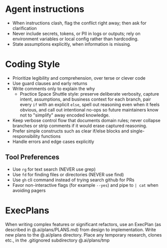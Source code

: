 # Agent instructions

- When instructions clash, flag the conflict right away; then ask for clarification
- Never include secrets, tokens, or PII in logs or outputs; rely on environment variables or local config rather than hardcoding.
- State assumptions explicitly, when information is missing.

# Coding Style

- Prioritize legibility and comprehension, over terse or clever code
- Use guard clauses and early returns
- Write comments only to explain the why
    - Practice Space Shuttle style: preserve deliberate verbosity, capture intent, assumptions, and business context for each branch, pair every `if` with an explicit `else`, spell out reasoning even when it feels obvious, and call out intentional no-ops so future maintainers know not to "simplify" away encoded knowledge.
- Keep verbose control flow that documents domain rules; never collapse branches or strip comments if it would erase captured reasoning.
- Prefer simple constructs such as clear if/else blocks and single-responsibility functions
- Handle errors and edge cases explicitly

## Tool Preferences
- Use `rg` for text search (NEVER use grep)
- Use `fd` for finding files or directories (NEVER use find)
- Use `gh` cli command instead of trying search github for PRs
- Favor non-interactive flags (for example `--yes`) and pipe to `| cat` when avoiding pagers

# ExecPlans
When writing complex features or significant refactors, use an ExecPlan (as described in @.ai/plans/PLANS.md) from design to implementation. Write new plans to the @.ai/plans directory. Place any temporary research, clones etc., in the .gitignored subdirectory @.ai/plans/tmp
